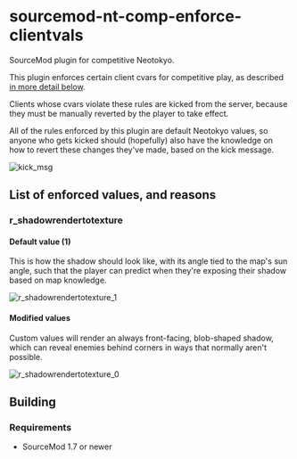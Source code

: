 # sourcemod-nt-comp-enforce-clientvals
SourceMod plugin for competitive Neotokyo.

This plugin enforces certain client cvars for competitive play, as described <a href="#list-of-enforced-values-and-reasons">in more detail below</a>.

Clients whose cvars violate these rules are kicked from the server, because they must be manually reverted by the player to take effect.

All of the rules enforced by this plugin are default Neotokyo values, so anyone who gets kicked should (hopefully) also have the knowledge on how to revert these changes they've made, based on the kick message.

![kick_msg](https://user-images.githubusercontent.com/6595066/210471871-f8452315-fa24-4c67-bf95-9c84e7a01067.png)

## List of enforced values, and reasons

### r_shadowrendertotexture

#### Default value (1)

This is how the shadow should look like, with its angle tied to the map's sun angle, such that the player can predict when they're exposing their shadow based on map knowledge.

![r_shadowrendertotexture_1](https://user-images.githubusercontent.com/6595066/210471044-3a06dcb8-4e39-4eec-bd66-2766e1e25dc6.jpg)

#### Modified values

Custom values will render an always front-facing, blob-shaped shadow, which can reveal enemies behind corners in ways that normally aren't possible.

![r_shadowrendertotexture_0](https://user-images.githubusercontent.com/6595066/210471026-9ea1f4af-51c0-4e54-931e-7edbcde7f4f2.jpg)

## Building

### Requirements

* SourceMod 1.7 or newer
